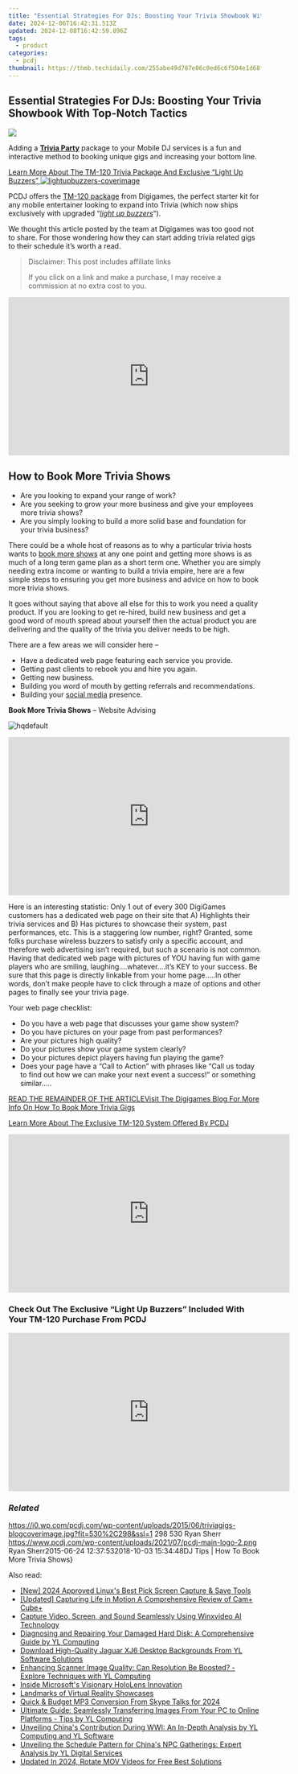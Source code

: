 ```yaml
---
title: "Essential Strategies For DJs: Boosting Your Trivia Showbook With Top-Notch Tactics"
date: 2024-12-06T16:42:31.513Z
updated: 2024-12-08T16:42:59.896Z
tags:
  - product
categories:
  - pcdj
thumbnail: https://thmb.techidaily.com/255abe49d787e06c0ed6c6f504e1d68fdfd70d2804f8cd2447f9f7cced35cd22.jpg
---
```


## Essential Strategies For DJs: Boosting Your Trivia Showbook With Top-Notch Tactics

[![](https://i0.wp.com/pcdj.com/wp-content/uploads/2015/06/triviagigs-blogcoverimage.jpg?resize=530%2C298&ssl=1)](https://i0.wp.com/pcdj.com/wp-content/uploads/2015/06/triviagigs-blogcoverimage.jpg?fit=530%2C298&ssl=1 "triviagigs-blogcoverimage")

Adding a **[Trivia Party](https://tools.techidaily.com/pcdj/products/)** package to your Mobile DJ services is a fun and interactive method to booking unique gigs and increasing your bottom line.

[Learn More About The TM-120 Trivia Package And Exclusive “Light Up Buzzers” ![](https://i2.wp.com/pcdj.com/wp-content/uploads/2015/06/lightupbuzzers-coverimage.jpg?fit=300%2C169&ssl=1 "lightupbuzzers-coverimage")](https://tools.techidaily.com/pcdj/products/)

PCDJ offers the [TM-120 package](https://tools.techidaily.com/pcdj/products/) from Digigames, the perfect starter kit for any mobile entertainer looking to expand into Trivia (which now ships exclusively with upgraded “_[light up buzzers](https://tools.techidaily.com/pcdj/products/)_“).

We thought this article posted by the team at Digigames was too good not to share. For those wondering how they can start adding trivia related gigs to their schedule it’s worth a read.

>  Disclaimer: This post includes affiliate links
>
>  If you click on a link and make a purchase, I may receive a commission at no extra cost to you.
>

<!-- affiliate ads begin -->
<iframe width="560" height="315" src="https://www.youtube.com/embed/0nGlyEL5K6Y?si=3KZhTTBvKcPmyS68" title="YouTube video player" frameborder="0" allow="accelerometer; autoplay; clipboard-write; encrypted-media; gyroscope; picture-in-picture; web-share" referrerpolicy="strict-origin-when-cross-origin" allowfullscreen></iframe>
<!-- affiliate ads end -->

## How to Book More Trivia Shows

* Are you looking to expand your range of work?
* Are you seeking to grow your more business and give your employees more trivia shows?
* Are you simply looking to build a more solid base and foundation for your trivia business?

There could be a whole host of reasons as to why a particular trivia hosts wants to [book more shows](http://www.musicthinktank.com/blog/10-things-bands-can-do-to-book-more-live-shows.html) at any one point and getting more shows is as much of a long term game plan as a short term one. Whether you are simply needing extra income or wanting to build a trivia empire, here are a few simple steps to ensuring you get more business and advice on how to book more trivia shows.

It goes without saying that above all else for this to work you need a quality product. If you are looking to get re-hired, build new business and get a good word of mouth spread about yourself then the actual product you are delivering and the quality of the trivia you deliver needs to be high.

There are a few areas we will consider here –

* Have a dedicated web page featuring each service you provide.
* Getting past clients to rebook you and hire you again.
* Getting new business.
* Building you word of mouth by getting referrals and recommendations.
* Building your [social media](https://en.wikipedia.org/wiki/Social%5Fmedia) presence.

**Book More Trivia Shows** – Website Advising

![](https://i1.wp.com/pcdj.com/wp-content/uploads/2015/06/hqdefault.jpg?fit=300%2C225&ssl=1 "hqdefault")

<!-- affiliate ads begin -->
<iframe width="560" height="315" src="https://www.youtube.com/embed/Iz2LYWd8EqI?si=G_3CqFRAmeVPczjj" title="YouTube video player" frameborder="0" allow="accelerometer; autoplay; clipboard-write; encrypted-media; gyroscope; picture-in-picture; web-share" referrerpolicy="strict-origin-when-cross-origin" allowfullscreen></iframe>
<!-- affiliate ads end -->

Here is an interesting statistic: Only 1 out of every 300 DigiGames customers has a dedicated web page on their site that A) Highlights their trivia services and B) Has pictures to showcase their system, past performances, etc. This is a staggering low number, right? Granted, some folks purchase wireless buzzers to satisfy only a specific account, and therefore web advertising isn’t required, but such a scenario is not common. Having that dedicated web page with pictures of YOU having fun with game players who are smiling, laughing….whatever….it’s KEY to your success. Be sure that this page is directly linkable from your home page…..In other words, don’t make people have to click through a maze of options and other pages to finally see your trivia page.

Your web page checklist:

* Do you have a web page that discusses your game show system?
* Do you have pictures on your page from past performances?
* Are your pictures high quality?
* Do your pictures show your game system clearly?
* Do your pictures depict players having fun playing the game?
* Does your page have a “Call to Action” with phrases like “Call us today to find out how we can make your next event a success!” or something similar…..

[READ THE REMAINDER OF THE ARTICLEVisit The Digigames Blog For More Info On How To Book More Trivia Gigs](http://wireless-buzzers-quiz-buzzer-trivia-games.com/how-to-book-more-trivia-shows/)

[Learn More About The Exclusive TM-120 System Offered By PCDJ](https://tools.techidaily.com/pcdj/products/)

<!-- affiliate ads begin -->
<iframe width="560" height="315" src="https://www.youtube.com/embed/sXLLPY11of0?si=-3YNnpnO0wbc0K_-" title="YouTube video player" frameborder="0" allow="accelerometer; autoplay; clipboard-write; encrypted-media; gyroscope; picture-in-picture; web-share" referrerpolicy="strict-origin-when-cross-origin" allowfullscreen></iframe>
<!-- affiliate ads end -->

### Check Out The Exclusive “Light Up Buzzers” Included With Your TM-120 Purchase From PCDJ

<!-- affiliate ads begin -->
<iframe width="560" height="315" src="https://www.youtube.com/embed/LeKJBWb6Jhk?si=AnViizAPiIT1YCRA" title="YouTube video player" frameborder="0" allow="accelerometer; autoplay; clipboard-write; encrypted-media; gyroscope; picture-in-picture; web-share" referrerpolicy="strict-origin-when-cross-origin" allowfullscreen></iframe>
<!-- affiliate ads end -->

### _Related_

https://i0.wp.com/pcdj.com/wp-content/uploads/2015/06/triviagigs-blogcoverimage.jpg?fit=530%2C298&ssl=1 298 530 Ryan Sherr https://www.pcdj.com/wp-content/uploads/2021/07/pcdj-main-logo-2.png Ryan Sherr2015-06-24 12:37:532018-10-03 15:34:48DJ Tips | How To Book More Trivia Shows}

<ins class="adsbygoogle"
     style="display:block"
     data-ad-format="autorelaxed"
     data-ad-client="ca-pub-7571918770474297"
     data-ad-slot="1223367746"></ins>

<ins class="adsbygoogle"
     style="display:block"
     data-ad-client="ca-pub-7571918770474297"
     data-ad-slot="8358498916"
     data-ad-format="auto"
     data-full-width-responsive="true"></ins>

<span class="atpl-alsoreadstyle">Also read:</span>
<div><ul>
<li><a href="https://on-screen-recording.techidaily.com/new-2024-approved-linuxs-best-pick-screen-capture-and-save-tools/"><u>[New] 2024 Approved Linux's Best Pick Screen Capture & Save Tools</u></a></li>
<li><a href="https://article-tips.techidaily.com/updated-capturing-life-in-motion-a-comprehensive-review-of-camplus-cubeplus/"><u>[Updated] Capturing Life in Motion A Comprehensive Review of Cam+ Cube+</u></a></li>
<li><a href="https://some-knowledge.techidaily.com/capture-video-screen-and-sound-seamlessly-using-winxvideo-ai-technology/"><u>Capture Video, Screen, and Sound Seamlessly Using Winxvideo AI Technology</u></a></li>
<li><a href="https://win-updates.techidaily.com/diagnosing-and-repairing-your-damaged-hard-disk-a-comprehensive-guide-by-yl-computing/"><u>Diagnosing and Repairing Your Damaged Hard Disk: A Comprehensive Guide by YL Computing</u></a></li>
<li><a href="https://win-updates.techidaily.com/download-high-quality-jaguar-xj6-desktop-backgrounds-from-yl-software-solutions/"><u>Download High-Quality Jaguar XJ6 Desktop Backgrounds From YL Software Solutions</u></a></li>
<li><a href="https://win-updates.techidaily.com/enhancing-scanner-image-quality-can-resolution-be-boosted-explore-techniques-with-yl-computing/"><u>Enhancing Scanner Image Quality: Can Resolution Be Boosted? - Explore Techniques with YL Computing</u></a></li>
<li><a href="https://fox-helps.techidaily.com/inside-microsofts-visionary-hololens-innovation/"><u>Inside Microsoft's Visionary HoloLens Innovation</u></a></li>
<li><a href="https://extra-information.techidaily.com/landmarks-of-virtual-reality-showcases/"><u>Landmarks of Virtual Reality Showcases</u></a></li>
<li><a href="https://screen-mirroring-recording.techidaily.com/quick-and-budget-mp3-conversion-from-skype-talks-for-2024/"><u>Quick & Budget MP3 Conversion From Skype Talks for 2024</u></a></li>
<li><a href="https://win-updates.techidaily.com/ultimate-guide-seamlessly-transferring-images-from-your-pc-to-online-platforms-tips-by-yl-computing/"><u>Ultimate Guide: Seamlessly Transferring Images From Your PC to Online Platforms - Tips by YL Computing</u></a></li>
<li><a href="https://win-updates.techidaily.com/unveiling-chinas-contribution-during-wwi-an-in-depth-analysis-by-yl-computing-and-yl-software/"><u>Unveiling China's Contribution During WWI: An In-Depth Analysis by YL Computing and YL Software</u></a></li>
<li><a href="https://win-updates.techidaily.com/unveiling-the-schedule-pattern-for-chinas-npc-gatherings-expert-analysis-by-yl-digital-services/"><u>Unveiling the Schedule Pattern for China's NPC Gatherings: Expert Analysis by YL Digital Services</u></a></li>
<li><a href="https://ai-video-apps.techidaily.com/updated-in-2024-rotate-mov-videos-for-free-best-solutions/"><u>Updated In 2024, Rotate MOV Videos for Free Best Solutions</u></a></li>
</ul></div>

